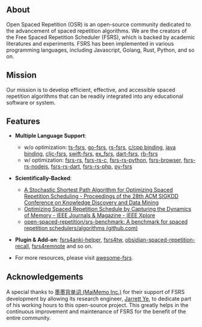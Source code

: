 ## About

Open Spaced Repetition (OSR) is an open-source community dedicated to the advancement of spaced repetition algorithms. We are the creators of the Free Spaced Repetition Scheduler (FSRS), which is backed by academic literatures and experiments. FSRS has been implemented in various programming languages, including Javascript, Golang, Rust, Python, and so on.

## Mission

Our mission is to develop efficient, effective, and accessible spaced repetition algorithms that can be readily integrated into any educational software or system.

## Features

- **Multiple Language Support**:
  - w/o optimization: [ts-fsrs](https://github.com/open-spaced-repetition/ts-fsrs), [go-fsrs](https://github.com/open-spaced-repetition/go-fsrs), [rs-fsrs](https://github.com/open-spaced-repetition/rs-fsrs), [c/cpp binding](https://github.com/open-spaced-repetition/rs-fsrs-c), [java binding](https://github.com/open-spaced-repetition/rs-fsrs-java), [cljc-fsrs](https://github.com/open-spaced-repetition/cljc-fsrs), [swift-fsrs](https://github.com/open-spaced-repetition/swift-fsrs), [ex_fsrs](https://github.com/open-spaced-repetition/ex_fsrs), [dart-fsrs](https://github.com/open-spaced-repetition/dart-fsrs), [rb-fsrs](https://github.com/open-spaced-repetition/rb-fsrs)
  - w/ optimization: [fsrs-rs](https://github.com/open-spaced-repetition/fsrs-rs), [fsrs-rs-c](https://github.com/open-spaced-repetition/fsrs-rs-c), [fsrs-rs-python](https://github.com/open-spaced-repetition/fsrs-rs-python), [fsrs-browser](https://github.com/open-spaced-repetition/fsrs-browser), [fsrs-rs-nodejs](https://github.com/open-spaced-repetition/fsrs-rs-nodejs), [fsrs-rs-dart](https://github.com/open-spaced-repetition/fsrs-rs-dart), [fsrs-rs-php](https://github.com/open-spaced-repetition/fsrs-rs-php), [py-fsrs](https://github.com/open-spaced-repetition/py-fsrs)

- **Scientifically-Backed**:
  - [A Stochastic Shortest Path Algorithm for Optimizing Spaced Repetition Scheduling - Proceedings of the 28th ACM SIGKDD Conference on Knowledge Discovery and Data Mining](https://dl.acm.org/doi/10.1145/3534678.3539081?cid=99660547150)
  - [Optimizing Spaced Repetition Schedule by Capturing the Dynamics of Memory - IEEE Journals & Magazine - IEEE Xplore](https://drive.google.com/file/d/1riJbkH39JB71Wj0AzESTngUM0LaeoD2l/view)
  - [open-spaced-repetition/srs-benchmark: A benchmark for spaced repetition schedulers/algorithms (github.com)](https://github.com/open-spaced-repetition/srs-benchmark)

- **Plugin & Add-on**: [fsrs4anki-helper](https://github.com/open-spaced-repetition/fsrs4anki-helper), [fsrs4tw](https://github.com/open-spaced-repetition/fsrs4tw), [obsidian-spaced-repetition-recall](https://github.com/open-spaced-repetition/obsidian-spaced-repetition-recall), [fsrs4remnote](https://github.com/open-spaced-repetition/fsrs4remnote) and so on.

- For more resources, please visit [awesome-fsrs](https://github.com/open-spaced-repetition/awesome-fsrs).

## Acknowledgements

A special thanks to [墨墨背单词 (MaiMemo Inc.)](https://www.maimemo.com/) for their support of FSRS development by allowing its research engineer, [Jarrett Ye](https://github.com/L-M-Sherlock), to dedicate part of his working hours to this open-source project. This greatly helps in the continuous improvement and maintenance of FSRS for the benefit of the entire community.
